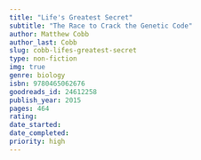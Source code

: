 ```yaml
---
title: "Life's Greatest Secret"
subtitle: "The Race to Crack the Genetic Code"
author: Matthew Cobb
author_last: Cobb
slug: cobb-lifes-greatest-secret
type: non-fiction
img: true
genre: biology
isbn: 9780465062676
goodreads_id: 24612258
publish_year: 2015
pages: 464
rating: 
date_started:
date_completed:
priority: high
---
```

